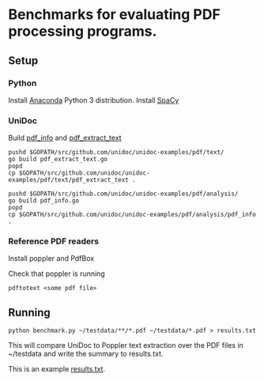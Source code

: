 # Benchmarks for evaluating PDF processing programs.

## Setup

### Python
Install [Anaconda](https://www.anaconda.com/download/#macos) Python 3 distribution.
Install [SpaCy](https://spacy.io/usage/)

### UniDoc
Build [pdf_info](https://github.com/peterwilliams97/unidoc-examples/blob/render/pdf/analysis/pdf_info.go) and [pdf_extract_text](https://github.com/peterwilliams97/unidoc-examples/blob/render/pdf/text/pdf_extract_text.go)

	pushd $GOPATH/src/github.com/unidoc/unidoc-examples/pdf/text/
	go build pdf_extract_text.go
	popd
	cp $GOPATH/src/github.com/unidoc/unidoc-examples/pdf/text/pdf_extract_text .

	pushd $GOPATH/src/github.com/unidoc/unidoc-examples/pdf/analysis/
	go build pdf_info.go
	popd
	cp $GOPATH/src/github.com/unidoc/unidoc-examples/pdf/analysis/pdf_info .


### Reference PDF readers
Install poppler and PdfBox

Check that poppler is running

	pdftotext <some pdf file>


## Running
	python benchmark.py ~/testdata/**/*.pdf ~/testdata/*.pdf > results.txt

This will compare UniDoc to Poppler text extraction over the PDF files in ~/testdata and write the
summary to results.txt.

This is an example [results.txt](results.txt).
